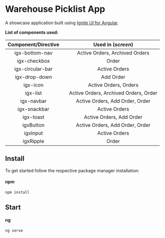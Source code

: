 # Warehouse Picklist App

A showcase application built using [Ignite UI for Angular](https://github.com/IgniteUI/ignite-ui).

**List of components used:**

| Component/Directive   |     | Used in (*screen*)                                      |
| :-:                   | :-: | :-:                                                     |
| igx-bottom-nav        |     | Active Orders, Archived Orders                          |
| igx-checkbox          |     | Order                                                   |
| igx-circular-bar      |     | Active Orders                                           |
| igx-drop-down         |     | Add Order                                               |
| igx-icon              |     | Active Orders, Orders                                   |
| igx-list              |     | Active Orders, Archived Orders, Order                   |
| igx-navbar            |     | Active Orders, Add Order, Order                         |
| igx-snackbar          |     | Active Orders                                           |
| igx-toast             |     | Active Orders, Add Order                                |
| igxButton             |     | Active Orders, Add Order, Order                         |
| igxInput              |     | Active Orders                                           |
| igxRipple             |     | Order                                                   |

## Install
To get started follow the respective package manager installation:

#### npm
```shell
npm install
```

## Start

#### ng
```shell
ng serve
```
